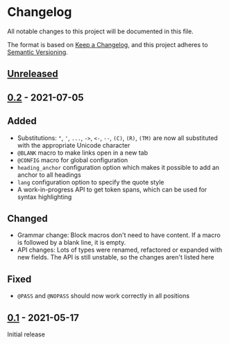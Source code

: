# Changelog
All notable changes to this project will be documented in this file.

The format is based on [Keep a Changelog](https://keepachangelog.com/en/1.0.0/),
and this project adheres to [Semantic Versioning](https://semver.org/spec/v2.0.0.html).

## [Unreleased]

## [0.2] - 2021-07-05
## Added
- Substitutions: `"`, `'`, `...`, `->`, `<-`, `--`, `(C)`, `(R)`, `(TM)` are now all substituted
  with the appropriate Unicode character
- `@BLANK` macro to make links open in a new tab
- `@CONFIG` macro for global configuration
- `heading_anchor` configuration option which makes it possible to add an anchor to all headings
- `lang` configuration option to specify the quote style
- A work-in-progress API to get token spans, which can be used for syntax highlighting

## Changed
- Grammar change: Block macros don't need to have content. If a macro is followed by a blank line, it is empty.
- API changes: Lots of types were renamed, refactored or expanded with new fields. The API is still unstable, so the changes aren't listed here


## Fixed
- `@PASS` and `@NOPASS` should now work correctly in all positions

## [0.1] - 2021-05-17
Initial release

[Unreleased]: https://github.com/Aloso/unidok/compare/v0.2...HEAD
[0.2]: https://github.com/Aloso/unidok/compare/v0.1...v0.2
[0.1]: https://github.com/Aloso/unidok/releases/tag/v0.1
